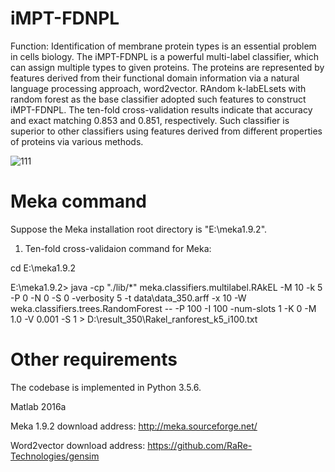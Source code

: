 # iMPT-FDNPL
Function: Identification of membrane protein types is an essential problem in cells biology. The iMPT-FDNPL is a powerful multi-label classifier, which can assign multiple types to given proteins. The proteins are represented by features derived from their functional domain information via a natural language processing approach, word2vector. RAndom k-labELsets with random forest as the base classifier adopted such features to construct iMPT-FDNPL. The ten-fold cross-validation results indicate that accuracy and exact matching 0.853 and 0.851, respectively. Such classifier is superior to other classifiers using features derived from different properties of proteins via various methods.

![111](https://user-images.githubusercontent.com/30385256/129306923-13750d1c-3fb1-48d5-8eac-287844409b65.png)

# Meka command
Suppose the Meka installation root directory is "E:\meka1.9.2".
1. Ten-fold cross-validaion command for Meka:
 
cd E:\meka1.9.2

E:\meka1.9.2> java -cp "./lib/*" meka.classifiers.multilabel.RAkEL -M 10 -k 5 -P 0 -N 0 -S 0 -verbosity 5 -t data\data_350.arff -x 10 -W weka.classifiers.trees.RandomForest -- -P 100 -I 100 -num-slots 1 -K 0 -M 1.0 -V 0.001 -S 1 > D:\result_350\Rakel_ranforest_k5_i100.txt


# Other requirements

The codebase is implemented in Python 3.5.6. 

   Matlab 2016a
   
   Meka 1.9.2              download address: http://meka.sourceforge.net/
   
   Word2vector             download address: https://github.com/RaRe-Technologies/gensim
